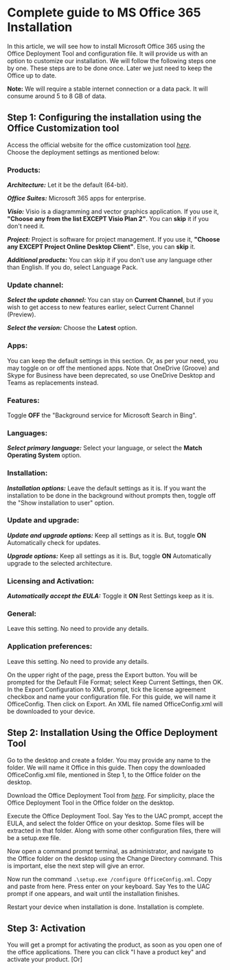 # Complete guide to MS Office 365 Installation

In this article, we will see how to install Microsoft Office 365 using the Office Deployment Tool and configuration file. It will provide us with an option to customize our installation. We will follow the following steps one by one. These steps are to be done once. Later we just need to keep the Office up to date.

**Note:** We will require a stable internet connection or a data pack. It will consume around 5 to 8 GB of data.

## Step 1: Configuring the installation using the Office Customization tool

Access the official website for the office customization tool _[here](https://config.office.com/deploymentsettings)_.<br>
Choose the deployment settings as mentioned below:<br>

### Products:
_**Architecture:**_ Let it be the default (64-bit).

_**Office Suites:**_ Microsoft 365 apps for enterprise.

_**Visio:**_ Visio is a diagramming and vector graphics application. If you use it, **"Choose any from the list EXCEPT Visio Plan 2"**. You can **skip** it if you don't need it.

_**Project:**_ Project is software for project management. If you use it, **"Choose any EXCEPT Project Online Desktop Client"**. Else, you can **skip** it.

_**Additional products:**_ You can skip it if you don't use any language other than English. If you do, select Language Pack.


### Update channel:
_**Select the update channel:**_ You can stay on **Current Channel**, but if you wish to get access to new features earlier, select Current Channel (Preview).

_**Select the version:**_ Choose the **Latest** option.

### Apps:

You can keep the default settings in this section. Or, as per your need, you may toggle on or off the mentioned apps. Note that OneDrive (Groove) and Skype for Business have been deprecated, so use OneDrive Desktop and Teams as replacements instead.

### Features:

Toggle **OFF** the "Background service for Microsoft Search in Bing".

### Languages:

_**Select primary language:**_ Select your language, or select the **Match Operating System** option.

### Installation:

_**Installation options:**_ Leave the default settings as it is. If you want the installation to be done in the background without prompts then, toggle off the "Show installation to user" option.

### Update and upgrade:

_**Update and upgrade options:**_ Keep all settings as it is. But, toggle **ON** Automatically check for updates.

_**Upgrade options:**_ Keep all settings as it is. But, toggle **ON** Automatically upgrade to the selected architecture.

### Licensing and Activation:

_**Automatically accept the EULA:**_ Toggle it **ON**
Rest Settings keep as it is.

### General:

Leave this setting. No need to provide any details.

### Application preferences:

Leave this setting. No need to provide any details.

On the upper right of the page, press the Export button. You will be prompted for the Default File Format; select Keep Current Settings, then OK. In the Export Configuration to XML prompt, tick the license agreement checkbox and name your configuration file. For this guide, we will name it OfficeConfig. Then click on Export. An XML file named OfficeConfig.xml will be downloaded to your device.


## Step 2: Installation Using the Office Deployment Tool

Go to the desktop and create a folder. You may provide any name to the folder. We will name it Office in this guide. Then copy the downloaded OfficeConfig.xml file, mentioned in Step 1, to the Office folder on the desktop.<br>

Download the Office Deployment Tool from _[here](https://www.microsoft.com/en-us/download/details.aspx?id=49117)_. For simplicity, place the Office Deployment Tool in the Office folder on the desktop.<br>

Execute the Office Deployment Tool. Say Yes to the UAC prompt, accept the EULA, and select the folder Office on your desktop. Some files will be extracted in that folder. Along with some other configuration files, there will be a setup.exe file.<br>

Now open a command prompt terminal, as administrator, and navigate to the Office folder on the desktop using the Change Directory command. This is important, else the next step will give an error.

Now run the command `.\setup.exe /configure OfficeConfig.xml`. Copy and paste from here. Press enter on your keyboard. Say Yes to the UAC prompt if one appears, and wait until the installation finishes.

Restart your device when installation is done. Installation is complete.

## Step 3: Activation

You will get a prompt for activating the product, as soon as you open one of the office applications. There you can click "I have a product key" and activate your product. [Or]
